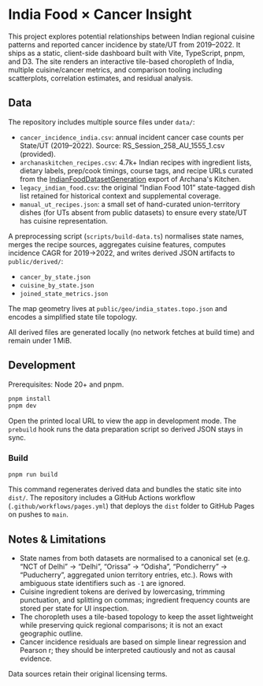 # India Food × Cancer Insight

This project explores potential relationships between Indian regional cuisine patterns and reported cancer incidence by state/UT from 2019–2022. It ships as a static, client-side dashboard built with Vite, TypeScript, pnpm, and D3. The site renders an interactive tile-based choropleth of India, multiple cuisine/cancer metrics, and comparison tooling including scatterplots, correlation estimates, and residual analysis.

## Data

The repository includes multiple source files under `data/`:

- `cancer_incidence_india.csv`: annual incident cancer case counts per State/UT (2019–2022). Source: RS_Session_258_AU_1555_1.csv (provided).
- `archanaskitchen_recipes.csv`: 4.7k+ Indian recipes with ingredient lists, dietary labels, prep/cook timings, course tags, and recipe URLs curated from the [IndianFoodDatasetGeneration](https://github.com/kanishk307/IndianFoodDatasetGeneration) export of Archana's Kitchen.
- `legacy_indian_food.csv`: the original “Indian Food 101” state-tagged dish list retained for historical context and supplemental coverage.
- `manual_ut_recipes.json`: a small set of hand-curated union-territory dishes (for UTs absent from public datasets) to ensure every state/UT has cuisine representation.

A preprocessing script (`scripts/build-data.ts`) normalises state names, merges the recipe sources, aggregates cuisine features, computes incidence CAGR for 2019→2022, and writes derived JSON artifacts to `public/derived/`:

- `cancer_by_state.json`
- `cuisine_by_state.json`
- `joined_state_metrics.json`

The map geometry lives at `public/geo/india_states.topo.json` and encodes a simplified state tile topology.

All derived files are generated locally (no network fetches at build time) and remain under 1 MiB.

## Development

Prerequisites: Node 20+ and pnpm.

```bash
pnpm install
pnpm dev
```

Open the printed local URL to view the app in development mode. The `prebuild` hook runs the data preparation script so derived JSON stays in sync.

### Build

```bash
pnpm run build
```

This command regenerates derived data and bundles the static site into `dist/`. The repository includes a GitHub Actions workflow (`.github/workflows/pages.yml`) that deploys the `dist` folder to GitHub Pages on pushes to `main`.

## Notes & Limitations

- State names from both datasets are normalised to a canonical set (e.g. “NCT of Delhi” → “Delhi”, “Orissa” → “Odisha”, “Pondicherry” → “Puducherry”, aggregated union territory entries, etc.). Rows with ambiguous state identifiers such as `-1` are ignored.
- Cuisine ingredient tokens are derived by lowercasing, trimming punctuation, and splitting on commas; ingredient frequency counts are stored per state for UI inspection.
- The choropleth uses a tile-based topology to keep the asset lightweight while preserving quick regional comparisons; it is not an exact geographic outline.
- Cancer incidence residuals are based on simple linear regression and Pearson r; they should be interpreted cautiously and not as causal evidence.

Data sources retain their original licensing terms.
